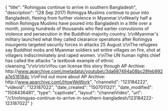 {
    "title": "Rohingyas continue to arrive in southern Bangladesh",
    "description": "(28 Sep 2017) Rohingya Muslims continue to pour into Bangladesh, fleeing from further violence in Myanmar.\r\nNearly half a million Rohingya Muslims have poured into Bangladesh in a little over a month, joining hundreds of thousands who fled earlier convulsions of violence and persecution in the Buddhist-majority country. \r\nMyanmar's military launched what they called clearance operations after Rohingya insurgents targeted security forces in attacks 25 August.\r\nThe refugees say Buddhist mobs and Myanmar soldiers set entire villages on fire, shot at villagers indiscriminately and raped women. \r\nThe UN human rights chief has called the attacks \"a textbook example of ethnic cleansing.\"\r\n\r\n\r\nYou can license this story through AP Archive: http:\/\/www.aparchive.com\/metadata\/youtube\/3da687494a08bc28feb992a7e518184c \r\nFind out more about AP Archive: http:\/\/www.aparchive.com\/HowWeWork",
    "channelid": "123184222",
    "videoid": "123187022",
    "date_created": "1507011321",
    "date_modified": "1508436481",
    "type": "captivate",
    "layout": "channelVideo",
    "url": "\/c1\/rohingyas-continue-to-arrive-in-southern-bangladesh\/123184222-123187022"
}
